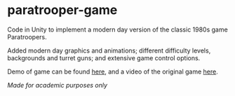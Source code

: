 # paratrooper-game

Code in Unity to implement a modern day version of the classic 1980s game Paratroopers.

Added modern day graphics and animations; different difficulty levels, backgrounds and turret guns; and extensive game control options.

Demo of game can be found [here](https://sansiddhjain.github.io/game/), and a video of the original game [here](https://www.youtube.com/watch?v=KXjWHYst1Nk).

*Made for academic purposes only*
